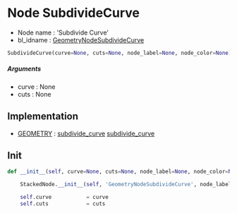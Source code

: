 # Node SubdivideCurve

- Node name : 'Subdivide Curve'
- bl_idname : [GeometryNodeSubdivideCurve](https://docs.blender.org/api/current/bpy.types.GeometryNodeSubdivideCurve.html)


``` python
SubdivideCurve(curve=None, cuts=None, node_label=None, node_color=None)
```
##### Arguments

- curve : None
- cuts : None

## Implementation

- [GEOMETRY](/docs/GeoNodes/GEOMETRY.md) : [subdivide_curve](/docs/GeoNodes/GEOMETRY.md#subdivide_curve) [subdivide_curve](/docs/GeoNodes/GEOMETRY.md#subdivide_curve)

## Init

``` python
def __init__(self, curve=None, cuts=None, node_label=None, node_color=None):

    StackedNode.__init__(self, 'GeometryNodeSubdivideCurve', node_label=node_label, node_color=node_color)

    self.curve           = curve
    self.cuts            = cuts
```
